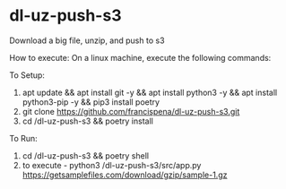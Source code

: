 # dl-uz-push-s3

Download a big file, unzip, and push to s3

How to execute:
On a linux machine, execute the following commands:

To Setup:

1. apt update && apt install git -y && apt install python3 -y && apt install python3-pip -y && pip3 install poetry
2. git clone https://github.com/francispena/dl-uz-push-s3.git
3. cd /dl-uz-push-s3 && poetry install

To Run:

1. cd /dl-uz-push-s3 && poetry shell
2. to execute -  python3 /dl-uz-push-s3/src/app.py https://getsamplefiles.com/download/gzip/sample-1.gz
